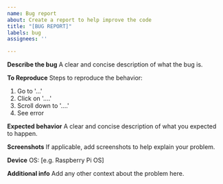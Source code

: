 ```yaml
---
name: Bug report
about: Create a report to help improve the code
title: "[BUG REPORT]"
labels: bug
assignees: ''

---
```


**Describe the bug**
A clear and concise description of what the bug is.

**To Reproduce**
Steps to reproduce the behavior:
1. Go to '...'
2. Click on '....'
3. Scroll down to '....'
4. See error

**Expected behavior**
A clear and concise description of what you expected to happen.

**Screenshots**
If applicable, add screenshots to help explain your problem.

**Device**
OS: [e.g. Raspberry Pi OS]
 

**Additional info**
Add any other context about the problem here.
